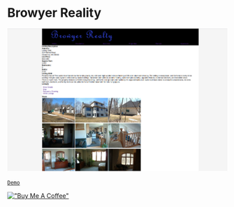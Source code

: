 # Browyer Reality

[![browyer](assets/browyerreality.png)](https://hesbon-osoro.github.io/Browyer-Realty)

[`Demo`](https://hesbon-osoro.github.io/Browyer-Realty)

[!["Buy Me A Coffee"](https://www.buymeacoffee.com/assets/img/custom_images/orange_img.png)](https://www.buymeacoffee.com/wazimu)
